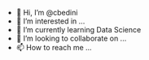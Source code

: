 - 👋 Hi, I’m @cbedini
- 👀 I’m interested in ...
- 🌱 I’m currently learning Data Science
- 💞️ I’m looking to collaborate on ...
- 📫 How to reach me ...

<!---
cbedini/cbedini is a ✨ special ✨ repository because its `README.md` (this file) appears on your GitHub profile.
You can click the Preview link to take a look at your changes.
--->
